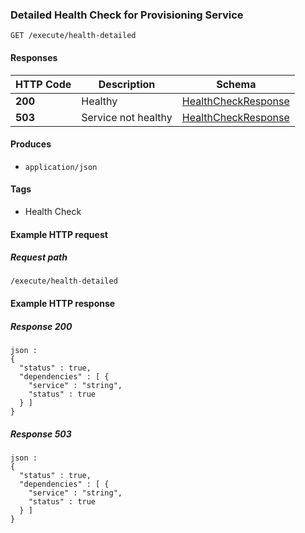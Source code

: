 
<a name="getdetailedhealthstatus"></a>
### Detailed Health Check for Provisioning Service
```
GET /execute/health-detailed
```


#### Responses

|HTTP Code|Description|Schema|
|---|---|---|
|**200**|Healthy|[HealthCheckResponse](../definitions/HealthCheckResponse.md#healthcheckresponse)|
|**503**|Service not healthy|[HealthCheckResponse](../definitions/HealthCheckResponse.md#healthcheckresponse)|


#### Produces

* `application/json`


#### Tags

* Health Check


#### Example HTTP request

##### Request path
```
/execute/health-detailed
```


#### Example HTTP response

##### Response 200
```
json :
{
  "status" : true,
  "dependencies" : [ {
    "service" : "string",
    "status" : true
  } ]
}
```


##### Response 503
```
json :
{
  "status" : true,
  "dependencies" : [ {
    "service" : "string",
    "status" : true
  } ]
}
```




